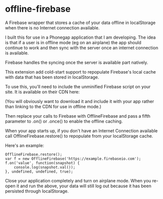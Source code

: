 offline-firebase
================

A Firebase wrapper that stores a cache of your data offline in localStorage when there is no Internet connection available.

I built this for use in a Phonegap application that I am developing. The idea is that if a user is in offline mode (eg
on an airplane) the app should continue to work and then sync with the server once an internet connection is
available.

Firebase handles the syncing once the server is available part natively.

This extension add cold-start support to repopulate Firebase's local cache with data that has been stored in localStorage.

To use this, you'll need to include the unminified Firebase script on your site. It is available on their CDN here:

(You will obviously want to download it and include it with your app rather than linking to the CDN for
use in offline mode.)

Then replace your calls to Firebase with OfflineFirebase and pass a fifth parameter to .on() or .once() to enable
the offline caching.

When your app starts up, if you don't have an Internet Connection available call OfflineFirebase.restore() to repopulate
from your localStorage cache.

Here's an example:

    OfflineFirebase.restore();
    var f = new OfflineFirebase('https://example.firebaseio.com');
    f.on('value', function(snapshot) {
        console.log(snapshot.val());
    }, undefined, undefined, true);

Close your application completely and turn on airplane mode. When you re-open it and run the above, your data will
still log out because it has been persisted through localStorage.
